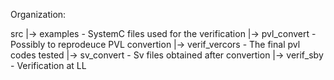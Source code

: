 
Organization:

src
  |-> examples       - SystemC files used for the verification
  |-> pvl_convert    - Possibly to reprodeuce PVL convertion
  |-> verif_vercors  - The final pvl codes tested
  |-> sv_convert     - Sv files obtained after convertion
  |-> verif_sby      - Verification at LL